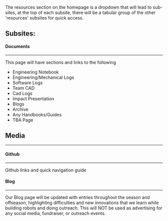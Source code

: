 The resources section on the homepage is a dropdown that will lead to sub-sites, at the top of each subsite, there will be a tabular group of the other 'resources' subsites for quick access.

## Subsites:

#### Documents
___
This page will have sections and links to the following
* Engineering Notebook
* Engineering/Mechanical Logs
* Software Logs
* Team CAD
* Cad Logs
* Impact Presentation
* Blogs
* Archive
* Any Handbooks/Guides
* TBA Page

## Media
___


#### Github
___
Github links and quick navigation guide

#### Blog
___
Our Blog page will be updated with entries throughout the season and offseason, highlighting difficulties and new innovations that we learn while building robots and doing outreach. This will NOT be used as advertising for any social media, fundraiser, or outreach events.